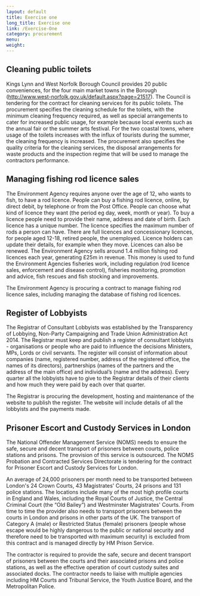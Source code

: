 ```yaml
---
layout: default
title: Exercise one
long_title: Exercise one
link: /Exercise-One
category: procurement
menu:
weight:
---
```


## Cleaning public toilets

Kings Lynn and West Norfolk Borough Council provides 20 public conveniences, for the four main market towns in the Borough (http://www.west-norfolk.gov.uk/default.aspx?page=21517). The Council is tendering for the contract for cleaning services for its public toilets. The procurement specifies the cleaning schedule for the toilets, with the minimum cleaning frequency required, as well as special arrangements to cater for increased public usage, for example because local events such as the annual fair or the summer arts festival. For the two coastal towns, where usage of the toilets increases with the influx of tourists during the summer, the cleaning frequency is increased. The procurement also specifies the quality criteria for the cleaning services, the disposal arrangements for waste products and the inspection regime that will be used to manage the contractors performance.

## Managing fishing rod licence sales

The Environment Agency requires anyone over the age of 12, who wants to fish, to have a rod licence. People can buy a fishing rod licence, online, by direct debit, by telephone or from the Post Office. People can choose what kind of licence they want (the period eg day, week, month or year). To buy a licence people need to provide their name, address and date of birth. Each licence has a unique number. The licence specifies the maximum number of rods a person can have. There are full licences and concessionary licences, for people aged 12-18, retired people, the unemployed. Licence holders can update their details, for example when they move. Licences can also be renewed. The Environment Agency sells around 1.4 million fishing rod licences each year, generating £25m in revenue. This money is used to fund the Environment Agencies fisheries work, including regulation (rod licence sales, enforcement and disease control), fisheries monitoring, promotion and advice, fish rescues and fish stocking and improvements.

The Environment Agency is procuring a contract to manage fishing rod licence sales, including managing the database of fishing rod licences.

## Register of Lobbyists

The Registrar of Consultant Lobbyists was established by the Transparency of Lobbying, Non-Party Campaigning and Trade Union Administration Act 2014. The Registrar must keep and publish a register of consultant lobbyists - organisations or people who are paid to influence the decisions Ministers, MPs, Lords or civil servants. The register will consist of information about companies (name, registered number, address of the registered office, the names of its directors), partnerships (names of the partners and the address of the main office) and individual’s (name and the address). Every quarter all the lobbyists have to give to the Registrar details of their clients and how much they were paid by each over that quarter.

The Registrar is procuring the development, hosting and maintenance of the website to publish the register. The website will include details of all the lobbyists and the payments made.

## Prisoner Escort and Custody Services in London

The National Offender Management Service (NOMS) needs to ensure the safe, secure and decent transport of prisoners between courts, police stations and prisons. The provision of this service is outsourced. The NOMS Probation and Contracted Services Directorate is tendering for the contract for Prisoner Escort and Custody Services for London.

An average of 24,000 prisoners per month need to be transported between London's 24 Crown Courts, 43 Magistrates' Courts, 24 prisons and 131 police stations. The locations include many of the most high profile courts in England and Wales, including the Royal Courts of Justice, the Central Criminal Court (the “Old Bailey”) and Westminster Magistrates' Courts. From time to time the provider also needs to transport prisoners between the courts in London and prisons in other parts of the UK. The transport of Category A (male) or Restricted Status (female) prisoners (people whose escape would be highly dangerous to the public or national security and therefore need to be transported with maximum security) is excluded from this contract and is managed directly by HM Prison Service.

The contractor is required to provide the safe, secure and decent transport of prisoners between the courts and their associated prisons and police stations, as well as the effective operation of court custody suites and associated docks. The contractor needs to liaise with multiple agencies including HM Courts and Tribunal Service, the Youth Justice Board, and the Metropolitan Police.

